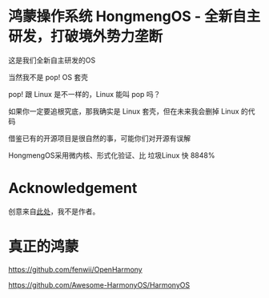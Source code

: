 # 鸿蒙操作系统 HongmengOS - 全新自主研发，打破境外势力垄断

这是我们全新自主研发的OS

当然我不是 pop! OS 套壳

pop! 跟 Linux 是不一样的，Linux 能叫 pop 吗？

如果你一定要追根究底，那我确实是 Linux 套壳，但在未来我会删掉 Linux 的代码

借鉴已有的开源项目是很自然的事，可能你们对开源有误解

HongmengOS采用微内核、形式化验证、比 垃圾Linux 快 8848%

# Acknowledgement

创意来自[此处](https://github.com/monyhar)，我不是作者。

# 真正的鸿蒙

https://github.com/fenwii/OpenHarmony

https://github.com/Awesome-HarmonyOS/HarmonyOS

<!--

# Pop!\_OS

Pop!\_OS is designed for people who use their computer to create; whether it’s complicated, professional grade software and products, sophisticated 3D models, computer science in academia, or makers working on their latest invention. The Pop! user interface stays out of the way while offering extensive customization to perfect your work flow. Built on Ubuntu, you have access to vast repositories of open source software and development tools.

Pop!\_OS’s first release was on October 19th, 2017. For more information, [visit the Pop!\_OS website](https://system76.com/pop) and [view the Pop!\_OS documentation](https://pop.system76.com/docs/).

## Purpose

The purpose of this repository is to allow easy management of all Pop!\_OS related source code and assets.

Binary packages are hosted [on Launchpad](https://launchpad.net/~system76/+archive/ubuntu/pop/+packages). Many packages have source on Github, under the [Pop!\_OS organization](https://github.com/pop-os).

To view a list of all included repositores, see [REPOS.md](./REPOS.md)

### Dependencies

You must install the following packages to use this repository:

- `python3-launchpadlib`

### Scripts

This repository contains the following commands:

- `scripts/clone` - clone source code
- `scripts/debversion` - show version of debian package
- `scripts/ignore` - generate `.gitignore`
- `scripts/issues` - show issues
- `scripts/launchpad` - show PPA packages
- `scripts/prs` - show pull requests
- `scripts/pull` - update source code
- `scripts/readme` - generate `REPOS.md`
- `scripts/validate` - validate Pop!\_OS source code for presence of `LICENSE`, `README`, and `TESTING` documentation

--->
